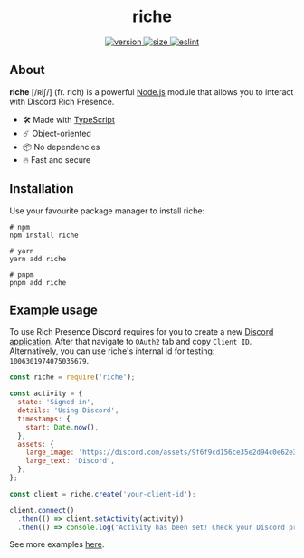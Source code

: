 <div align="center">
    <h1>riche</h1>
    <a href="https://www.npmjs.com/package/riche">
        <img alt="version" src="https://img.shields.io/npm/v/riche"/>
    </a>
    <a href="https://www.npmjs.com/package/riche">
        <img alt="size" src="https://img.shields.io/bundlephobia/min/riche"/>
    </a>
    <a href="https://github.com/antsif-a/riche/actions/workflows/eslint.yml">
        <img alt="eslint" src="https://img.shields.io/github/workflow/status/antsif-a/riche/ESLint?label=eslint"/>
    </a>
</div>

## About

**riche** [/ʀiʃ/] (fr. rich) is a powerful [Node.js](https://nodejs.org) module
that allows you to interact with Discord Rich Presence.

- :hammer_and_wrench: Made with [TypeScript](https://www.typescriptlang.org/)
- :comet: Object-oriented
- :package: No dependencies
- :fire: Fast and secure

## Installation

Use your favourite package manager to install riche:
```shell
# npm
npm install riche

# yarn
yarn add riche

# pnpm
pnpm add riche
```

## Example usage

To use Rich Presence Discord requires for you to create a new [Discord application](https://discord.com/developers/applications).
After that navigate to `OAuth2` tab and copy `Client ID`.
Alternatively, you can use riche's internal id for testing: `1006301974075035679`.

```javascript
const riche = require('riche');

const activity = {
  state: 'Signed in',
  details: 'Using Discord',
  timestamps: {
    start: Date.now(),
  },
  assets: {
    large_image: 'https://discord.com/assets/9f6f9cd156ce35e2d94c0e62e3eff462.png',
    large_text: 'Discord',
  },
};

const client = riche.create('your-client-id');

client.connect()
  .then(() => client.setActivity(activity))
  .then(() => console.log('Activity has been set! Check your Discord profile'));
```

See more examples [here](https://github.com/antsif-a/riche/tree/main/examples).
